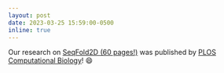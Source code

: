 ```yaml
---
layout: post
date: 2023-03-25 15:59:00-0500
inline: true
---
```


Our research on [SeqFold2D (60 pages!)](../assets/pdf/2023_qiu_seqfold2d.pdf) was published by [PLOS Computational Biology](https://journals.plos.org/ploscompbiol/article?id=10.1371/journal.pcbi.1011047)! :smile:
